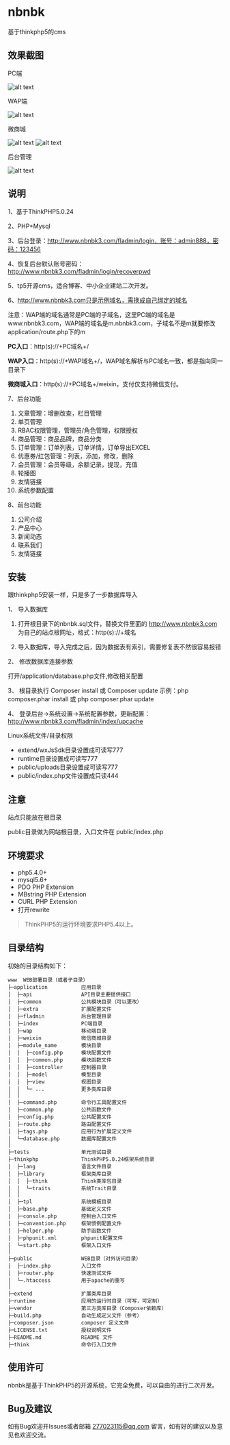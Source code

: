 # nbnbk
基于thinkphp5的cms


## 效果截图

PC端

![alt text](public/images/screenshots.jpg "网站截图")

WAP端

![alt text](public/images/screenshots-wap.gif "WAP首页")

微商城

![alt text](public/images/screenshots-wsc.jpg "商品列表")
![alt text](public/images/screenshots-wsc.png "个人中心")

后台管理

![alt text](public/images/screenshots-admin.jpg "后台管理")


## 说明

1、基于ThinkPHP5.0.24

2、PHP+Mysql

3、后台登录：http://www.nbnbk3.com/fladmin/login，账号：admin888，密码：123456

4、恢复后台默认账号密码：http://www.nbnbk3.com/fladmin/login/recoverpwd

5、tp5开源cms，适合博客、中小企业建站二次开发。

6、http://www.nbnbk3.com只是示例域名，需换成自己绑定的域名

注意：WAP端的域名通常是PC端的子域名，这里PC端的域名是www.nbnbk3.com，WAP端的域名是m.nbnbk3.com，子域名不是m就要修改application/route.php下的m

<strong>PC入口</strong>：http(s)://+PC域名+/

<strong>WAP入口</strong>：http(s)://+WAP域名+/，WAP域名解析与PC域名一致，都是指向同一目录下

<strong>微商城入口</strong>：http(s)://+PC域名+/weixin，支付仅支持微信支付。

7、后台功能
1) 文章管理：增删改查，栏目管理
2) 单页管理
3) RBAC权限管理，管理员/角色管理，权限授权
4) 商品管理：商品品牌，商品分类
5) 订单管理：订单列表，订单详情，订单导出EXCEL
6) 优惠券/红包管理：列表，添加，修改，删除
7) 会员管理：会员等级，余额记录，提现，充值
8) 轮播图
9) 友情链接
10) 系统参数配置

8、前台功能
1) 公司介绍
2) 产品中心
3) 新闻动态
4) 联系我们
5) 友情链接


## 安装

跟thinkphp5安装一样，只是多了一步数据库导入

1、 导入数据库

1) 打开根目录下的nbnbk.sql文件，替换文件里面的 http://www.nbnbk3.com 为自己的站点根网址，格式：http(s)://+域名

2) 导入数据库，导入完成之后，因为数据表有索引，需要修复表不然很容易报错

2、 修改数据库连接参数

打开/application/database.php文件,修改相关配置

3、 根目录执行 Composer install 或 Composer update 示例：php composer.phar install 或 php composer.phar update

4、 登录后台->系统设置->系统配置参数，更新配置：http://www.nbnbk3.com/fladmin/index/upcache

Linux系统文件/目录权限

 + extend/wxJsSdk目录设置成可读写777
 + runtime目录设置成可读写777
 + public/uploads目录设置成可读写777
 + public/index.php文件设置成只读444


## 注意

站点只能放在根目录

public目录做为网站根目录，入口文件在 public/index.php


## 环境要求

* php5.4.0+
* mysql5.6+
* PDO PHP Extension
* MBstring PHP Extension
* CURL PHP Extension
* 打开rewrite

> ThinkPHP5的运行环境要求PHP5.4以上。


## 目录结构

初始的目录结构如下：

~~~
www  WEB部署目录（或者子目录）
├─application           应用目录
│  ├─api                API目录主要提供接口
│  ├─common             公共模块目录（可以更改）
│  ├─extra              扩展配置文件
│  ├─fladmin            后台管理目录
│  ├─index              PC端目录
│  ├─wap                移动端目录
│  ├─weixin             微信商城目录
│  ├─module_name        模块目录
│  │  ├─config.php      模块配置文件
│  │  ├─common.php      模块函数文件
│  │  ├─controller      控制器目录
│  │  ├─model           模型目录
│  │  ├─view            视图目录
│  │  └─ ...            更多类库目录
│  │
│  ├─command.php        命令行工具配置文件
│  ├─common.php         公共函数文件
│  ├─config.php         公共配置文件
│  ├─route.php          路由配置文件
│  ├─tags.php           应用行为扩展定义文件
│  └─database.php       数据库配置文件
│
├─tests                 单元测试目录
├─thinkphp              ThinkPHP5.0.24框架系统目录
│  ├─lang               语言文件目录
│  ├─library            框架类库目录
│  │  ├─think           Think类库包目录
│  │  └─traits          系统Trait目录
│  │
│  ├─tpl                系统模板目录
│  ├─base.php           基础定义文件
│  ├─console.php        控制台入口文件
│  ├─convention.php     框架惯例配置文件
│  ├─helper.php         助手函数文件
│  ├─phpunit.xml        phpunit配置文件
│  └─start.php          框架入口文件
│
├─public                WEB目录（对外访问目录）
│  ├─index.php          入口文件
│  ├─router.php         快速测试文件
│  └─.htaccess          用于apache的重写
│
├─extend                扩展类库目录
├─runtime               应用的运行时目录（可写，可定制）
├─vendor                第三方类库目录（Composer依赖库）
├─build.php             自动生成定义文件（参考）
├─composer.json         composer 定义文件
├─LICENSE.txt           授权说明文件
├─README.md             README 文件
├─think                 命令行入口文件
~~~


## 使用许可

nbnbk是基于ThinkPHP5的开源系统，它完全免费，可以自由的进行二次开发。


## Bug及建议

如有Bug欢迎开Issues或者邮箱 277023115@qq.com 留言，如有好的建议以及意见也欢迎交流。

